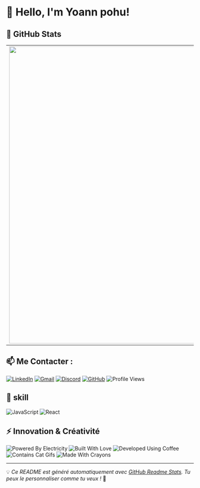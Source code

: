 # 👋 Hello, I'm Yoann pohu!

## 🚀 GitHub Stats

<div align="center">
  <table>
    <tr>
      <td>
        <img src="https://github-readme-stats.vercel.app/api?username=Yoannpohu2&show_icons=true&theme=default&card_width=400" width="800px" />
      </td>
      <td>
        <img src="https://github-readme-stats.vercel.app/api/top-langs/?username=Yoannpohu2&layout=compact&theme=default&langs_count=8&card_width=400" width="800px" />
      </td>
    </tr>
  </table>
</div>

## 📫 Me Contacter :
[![LinkedIn](https://img.shields.io/badge/LinkedIn-0077B5?style=for-the-badge&logo=linkedin&logoColor=white)](https://www.linkedin.com/in/yoann-pohu-03b39b213/)
[![Gmail](https://img.shields.io/badge/Gmail-D14836?style=for-the-badge&logo=gmail&logoColor=white)](mailto:yoannpohu12@gmail.com)
[![Discord](https://img.shields.io/badge/Discord-5865F2?style=for-the-badge&logo=discord&logoColor=white)](https://discord.com/users/yoann2225)
[![GitHub](https://img.shields.io/badge/GitHub-181717?style=for-the-badge&logo=github&logoColor=white)](https://github.com/Yoannpohu2)
![Profile Views](https://komarev.com/ghpvc/?username=Yoannpohu2&color=blue)



## 👀 skill
![JavaScript](https://img.shields.io/badge/-JavaScript-F7DF1E?style=for-the-badge&logo=javascript&logoColor=black)
![React](https://img.shields.io/badge/-React-61DAFB?style=for-the-badge&logo=react&logoColor=black)



## ⚡ Innovation & Créativité
![Powered By Electricity](https://forthebadge.com/images/badges/powered-by-electricity.svg)
![Built With Love](https://forthebadge.com/images/badges/built-with-love.svg)
![Developed Using Coffee](https://forthebadge.com/images/badges/uses-brains.svg)
![Contains Cat Gifs](https://forthebadge.com/images/badges/contains-cat-gifs.svg)
![Made With Crayons](https://forthebadge.com/images/badges/made-with-crayons.svg)

---

💡 *Ce README est généré automatiquement avec [GitHub Readme Stats](https://github.com/anuraghazra/github-readme-stats). Tu peux le personnaliser comme tu veux !* 🚀
